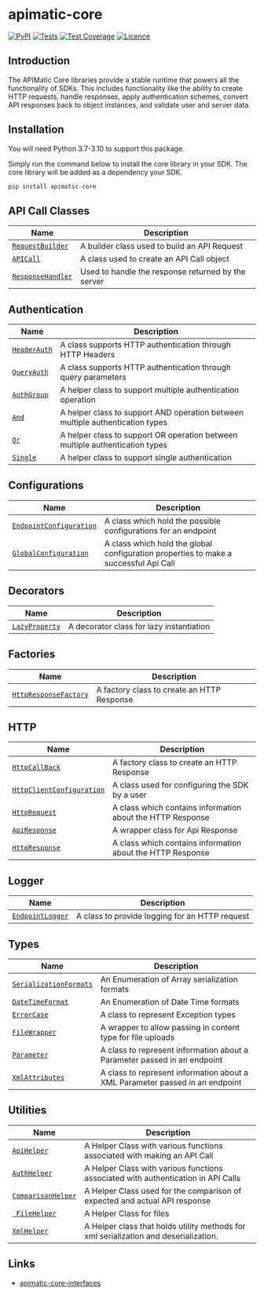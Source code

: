 # apimatic-core
[![PyPI][pypi-version]][apimatic-core-pypi-url]
[![Tests][test-badge]][test-url]
[![Test Coverage][test-coverage-url]][code-climate-url]
[![Licence][license-badge]][license-url]

## Introduction
The APIMatic Core libraries provide a stable runtime that powers all the functionality of SDKs. This includes functionality like the ability to create HTTP requests, handle responses, apply authentication schemes, convert API responses back to object instances, and validate user and server data.


## Installation
You will need Python 3.7-3.10 to support this package.

Simply run the command below to install the core library in your SDK. The core library will be added as a dependency your SDK.

```php
pip install apimatic-core
```
## API Call Classes
| Name                                                        | Description                                                           |
|-------------------------------------------------------------|-----------------------------------------------------------------------|
| [`RequestBuilder`](apimatic_core/request_builder.py)        | A builder class used to build an API Request                          |
| [`APICall`](apimatic_core/api_call.py)                      | A class used to create an API Call object                             |
| [`ResponseHandler`](apimatic_core/response_handler.py )     | Used to handle the response returned by the server                    |


## Authentication
| Name                                                               | Description                                                                          |
|--------------------------------------------------------------------|--------------------------------------------------------------------------------------|
| [`HeaderAuth`](apimatic_core/authentication/header_auth.py)        | A class supports HTTP authentication through HTTP Headers                            |
| [`QueryAuth`](apimatic_core/authentication/query_auth.py)          | A class supports HTTP authentication through query parameters                        |
| [`AuthGroup`](apimatic_core/authentication/multiple/auth_group.py) | A helper class to support  multiple authentication operation                         |
| [`And`](apimatic_core/authentication/multiple/and_auth_group.py)   | A helper class to support AND operation between multiple authentication types        |
| [`Or`](apimatic_core/authentication/multiple/or_auth_group.py)     | A helper class to support OR operation between multiple authentication  types        |
| [`Single`](apimatic_core/authentication/multiple/single_auth.py)   | A helper class to support single authentication                                      |


## Configurations
| Name                                                                             | Description                                                                          |
|----------------------------------------------------------------------------------|--------------------------------------------------------------------------------------|
| [`EndpointConfiguration`](apimatic_core/configurations/endpoint_configuration.py)| A class which hold the possible configurations for an endpoint                       |
| [`GlobalConfiguration`](apimatic_core/configurations/global_configuration.py )   | A class which hold the global configuration properties to make a successful Api Call |

## Decorators
| Name                                                         | Description                                                                          |
|--------------------------------------------------------------|--------------------------------------------------------------------------------------|
| [`LazyProperty`](apimatic_core/decorators/lazy_property.py)  | A decorator class for lazy instantiation                                             |

## Factories
| Name                                                                      | Description                                                                 |
|---------------------------------------------------------------------------|-----------------------------------------------------------------------------|
| [`HttpResponseFactory`](apimatic_core/factories/http_response_factory.py) | A factory class to create an HTTP Response                                  |

## HTTP
| Name                                                                                        | Description                                                 |
|---------------------------------------------------------------------------------------------|-------------------------------------------------------------|
| [`HttpCallBack`](apimatic_core/factories/http_response_factory.py)                          | A factory class to create an HTTP Response                  |
| [`HttpClientConfiguration`](apimatic_core/http/configurations/http_client_configuration.py) | A class used for configuring the SDK by a user              |
| [`HttpRequest`](apimatic_core/http/request/http_request.py)                                 | A class which contains information about the HTTP Response  |
| [`ApiResponse`](apimatic_core/http/response/api_response.py)                                | A wrapper class for Api Response                            |
| [`HttpResponse`](apimatic_core/http/response/http_response.py)                              | A class which contains information about the HTTP Response  |

## Logger
| Name                                                             | Description                                         |
|------------------------------------------------------------------|-----------------------------------------------------|
| [`EndpointLogger`](apimatic_core/logger/endpoint_logger.py)      | A class to provide logging for an HTTP request      |

## Types
| Name                                                                         | Description                                                                  |
|------------------------------------------------------------------------------|------------------------------------------------------------------------------|
| [`SerializationFormats`](apimatic_core/types/array_serialization_format.py)  | An Enumeration of Array serialization formats                                |
| [`DateTimeFormat`](apimatic_core/types/datetime_format.py )                  | An Enumeration of Date Time formats                                          |
| [`ErrorCase`](apimatic_core/types/error_case.py )                            | A class to represent Exception types                                         |
| [`FileWrapper`](apimatic_core/types/file_wrapper.py)                         | A wrapper to allow passing in content type for file uploads                  |
| [`Parameter`](apimatic_core/types/parameter.py )                             | A class to represent information about a Parameter passed in an endpoint     |
| [`XmlAttributes`](apimatic_core/types/xml_attributes.py )                    | A class to represent information about a XML Parameter passed in an endpoint |

## Utilities
| Name                                                               | Description                                                                          |
|--------------------------------------------------------------------|--------------------------------------------------------------------------------------|
| [`ApiHelper`](apimatic_core/utilities/api_helper.py)               | A Helper Class with various functions associated with making an API Call             |
| [`AuthHelper`](apimatic_core/utilities/auth_helper.py)             | A Helper Class with various functions associated with authentication in API Calls    |
| [`ComparisonHelper`](apimatic_core/utilities/comparison_helper.py) | A Helper Class used for the comparison of expected and actual API response           |
| [` FileHelper`](apimatic_core/utilities/file_helper.py)            | A Helper Class for files                                                             |
| [`XmlHelper`](apimatic_core/utilities/xml_helper.py )              | A Helper class that holds utility methods for xml serialization and deserialization. |

## Links
* [apimatic-core-interfaces](https://pypi.org/project/apimatic-core-interfaces/)


[pypi-version]: https://img.shields.io/pypi/v/apimatic-core
[apimatic-core-pypi-url]: https://pypi.org/project/apimatic-core/
[test-badge]: https://github.com/apimatic/core-lib-python/actions/workflows/test-runner.yml/badge.svg
[test-url]: https://github.com/apimatic/core-lib-python/actions/workflows/test-runner.yml
[code-climate-url]: https://codeclimate.com/github/apimatic/core-lib-python
[maintainability-url]: https://api.codeclimate.com/v1/badges/32e7abfdd4d27613ae76/maintainability
[test-coverage-url]: https://api.codeclimate.com/v1/badges/32e7abfdd4d27613ae76/test_coverage
[license-badge]: https://img.shields.io/badge/licence-MIT-blue
[license-url]: LICENSE
